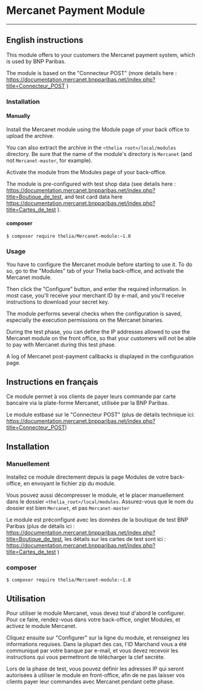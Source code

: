 # Mercanet Payment Module
------------------------

## English instructions

This module offers to your customers the Mercanet payment system, which is used by BNP Paribas.

The module is based on the "Connecteur POST" (more details here : https://documentation.mercanet.bnpparibas.net/index.php?title=Connecteur_POST )

### Installation

#### Manually

Install the Mercanet module using the Module page of your back office to upload the archive.

You can also extract the archive in the `<thelia root>/local/modules` directory. Be sure that the name of the module's directory is `Mercanet` (and not `Mercanet-master`, for example).

Activate the module from the Modules page of your back-office.

The module is pre-configured with test shop data (see details here : https://documentation.mercanet.bnpparibas.net/index.php?title=Boutique_de_test, and test card data here https://documentation.mercanet.bnpparibas.net/index.php?title=Cartes_de_test ). 

#### composer

```
$ composer require thelia/Mercanet-module:~1.0
```

### Usage

You have to configure the Mercanet module before starting to use it. To do so, go to the "Modules" tab of your Thelia back-office, and activate the Mercanet module.

Then click the "Configure" button, and enter the required information. In most case, you'll receive your merchant ID by e-mail, and you'll receive instructions to download your secret key.

The module performs several checks when the configuration is saved, especially the execution permissions on the Mercanet binaries.

During the test phase, you can define the IP addresses allowed to use the Mercanet module on the front office, so that your customers will not be able to pay with Mercanet during this test phase. 

A log of Mercanet post-payment callbacks is displayed in the configuration page.

## Instructions en français

Ce module permet à vos clients de payer leurs commande par carte bancaire via la plate-forme Mercanet, utilisée par la BNP Paribas.

Le module estbasé sur le "Connecteur POST" (plus de détails technique ici: https://documentation.mercanet.bnpparibas.net/index.php?title=Connecteur_POST)

## Installation

### Manuellement

Installez ce module directement depuis la page Modules de votre back-office, en envoyant le fichier zip du module.

Vous pouvez aussi décompresser le module, et le placer manuellement dans le dossier ```<thelia_root>/local/modules```. Assurez-vous que le nom du dossier est bien ```Mercanet```, et pas ```Mercanet-master```

Le module est préconfiguré avec les données de la boutique de test BNP Paribas (plus de détails ici : https://documentation.mercanet.bnpparibas.net/index.php?title=Boutique_de_test, les détails sur les cartes de test sont ici : https://documentation.mercanet.bnpparibas.net/index.php?title=Cartes_de_test )

### composer

```
$ composer require thelia/Mercanet-module:~1.0
```


## Utilisation

Pour utiliser le module Mercanet, vous devez tout d'abord le configurer. Pour ce faire, rendez-vous dans votre back-office, onglet Modules, et activez le module Mercanet.

Cliquez ensuite sur "Configurer" sur la ligne du module, et renseignez les informations requises. Dans la plupart des cas, l'ID Marchand vous a été communiqué par votre banque par e-mail, et vous devez recevoir les instructions qui vous permettront de télécharger la clef secrète.

Lors de la phase de test, vous pouvez définir les adresses IP qui seront autorisées à utiliser le module en front-office, afin de ne pas laisser vos clients payer leur commandes avec Mercanet pendant cette phase.
